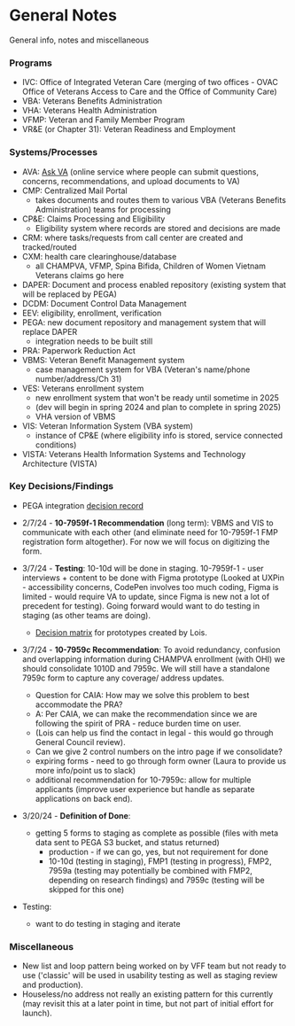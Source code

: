 # General Notes
General info, notes and miscellaneous 

### Programs
- IVC: Office of Integrated Veteran Care (merging of two offices - OVAC Office of Veterans Access to Care and the Office of Community Care)
- VBA: Veterans Benefits Administration
- VHA: Veterans Health Administration
- VFMP: Veteran and Family Member Program
- VR&E (or Chapter 31): Veteran Readiness and Employment

### Systems/Processes
- AVA: [Ask VA](https://ask.va.gov/) (online service where people can submit questions, concerns, recommendations, and upload documents to VA)
- CMP: Centralized Mail Portal
  - takes documents and routes them to various VBA (Veterans Benefits Administration) teams for processing
- CP&E: Claims Processing and Eligibility
  - Eligibility system where records are stored and decisions are made
- CRM: where tasks/requests from call center are created and tracked/routed
- CXM: health care clearinghouse/database
  - all CHAMPVA,  VFMP, Spina Bifida, Children of Women Vietnam Veterans claims go here
- DAPER: Document and process enabled repository (existing system that will be replaced by PEGA)
- DCDM: Document Control Data Management 
- EEV: eligibility, enrollment, verification
- PEGA: new document repository and management system that will replace DAPER
  - integration needs to be built still
- PRA: Paperwork Reduction Act
- VBMS: Veteran Benefit Management system
  - case management system for VBA (Veteran's name/phone number/address/Ch 31)
- VES: Veterans enrollment system
  - new enrollment system that won't be ready until sometime in 2025
  - (dev will begin in spring 2024 and plan to complete in spring 2025)
  - VHA version of VBMS
- VIS: Veteran Information System (VBA system)
  - instance of CP&E (where eligibility info is stored, service connected conditions)
- VISTA: Veterans Health Information Systems and Technology Architecture (VISTA)

 

 
### Key Decisions/Findings
- PEGA integration [decision record](https://github.com/department-of-veterans-affairs/va.gov-team/blob/master/products/health-care/champva/ADR-PEGA%20integration%20for%20CHAMPVA.md)
- 2/7/24 - **10-7959f-1 Recommendation** (long term): VBMS and VIS to communicate with each other (and eliminate need for 10-7959f-1 FMP registration form altogether). For now we will focus on digitizing the form.
- 3/7/24 - **Testing**: 10-10d will be done in staging. 10-7959f-1 - user interviews + content to be done with Figma prototype (Looked at UXPin - accessibility concerns, CodePen involves too much coding, Figma is limited - would require VA to update, since Figma is new not a lot of precedent for testing). Going forward would want to do testing in staging (as other teams are doing).
  - [Decision matrix](https://app.mural.co/t/departmentofveteransaffairs9999/m/departmentofveteransaffairs9999/1709218659350/85e1a2c931eafd52734bc66235165d15bf08d582?sender=334959bc-2aad-4cce-a6be-76386587a1e8) for prototypes created by Lois. 
- 3/7/24 - **10-7959c Recommendation**: To avoid redundancy, confusion and overlapping information during CHAMPVA enrollment (with OHI) we should consolidate 1010D and 7959c. We will still have a standalone 7959c form to capture any coverage/ address updates.
   - Question for CAIA: How may we solve this problem to best accommodate the PRA?
   - A: Per CAIA, we can make the recommendation since we are following the spirit of PRA - reduce burden time on user.
   - (Lois can help us find the contact in legal - this would go through General Council review).
   - Can we give 2 control numbers on the intro page if we consolidate?
   - expiring forms - need to go through form owner (Laura to provide us more info/point us to slack)
  - additional recommendation for 10-7959c: allow for multiple applicants (improve user experience but handle as separate applications on back end).
- 3/20/24 - **Definition of Done**:
    - getting 5 forms to staging as complete as possible (files with meta data sent to PEGA S3 bucket, and status returned)
      - production - if we can go, yes, but not requirement for done
      - 10-10d (testing in staging), FMP1 (testing in progress), FMP2, 7959a (testing may potentially be combined with FMP2, depending on research findings) and 7959c (testing will be skipped for this one)

- Testing:
    - want to do testing in staging and iterate

### Miscellaneous
- New list and loop pattern being worked on by VFF team but not ready to use ('classic' will be used in usability testing as well as staging review and production). 
- Houseless/no address not really an existing pattern for this currently (may revisit this at a later point in time, but not part of initial effort for launch).
  
